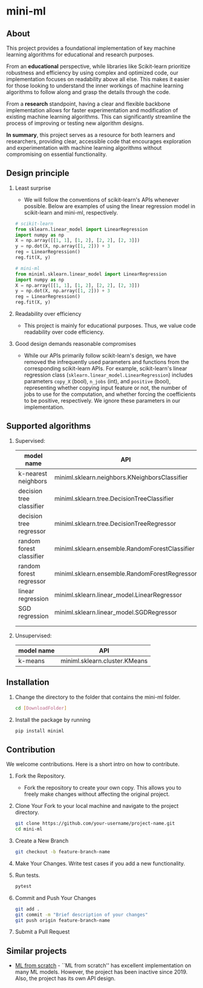 # mini-ml

## About

This project provides a foundational implementation of key machine learning algorithms for educational and research purposes.

From an **educational** perspective, while libraries like Scikit-learn prioritize robustness and efficiency by using complex and optimized code, our implementation focuses on readability above all else. This makes it easier for those looking to understand the inner workings of machine learning algorithms to follow along and grasp the details through the code.

From a **research** standpoint, having a clear and flexible backbone implementation allows for faster experimentation and modification of existing machine learning algorithms. This can significantly streamline the process of improving or testing new algorithm designs.

**In summary**, this project serves as a resource for both learners and researchers, providing clear, accessible code that encourages exploration and experimentation with machine learning algorithms without compromising on essential functionality.

## Design principle

1. Least surprise
   
    - We will follow the conventions of scikit-learn's APIs whenever possible. Below are examples of using the linear regression model in scikit-learn and mini-ml, respectively.

    ```python
    # scikit-learn
    from sklearn.linear_model import LinearRegression
    import numpy as np
    X = np.array([[1, 1], [1, 2], [2, 2], [2, 3]])
    y = np.dot(X, np.array([1, 2])) + 3
    reg = LinearRegression()
    reg.fit(X, y)
    ```

    ```python
    # mini-ml
    from miniml.sklearn.linear_model import LinearRegression
    import numpy as np
    X = np.array([[1, 1], [1, 2], [2, 2], [2, 3]])
    y = np.dot(X, np.array([1, 2])) + 3
    reg = LinearRegression()
    reg.fit(X, y)
    ```

2. Readability over efficiency

    - This project is mainly for educational purposes. Thus, we value code readability over code efficiency.

3. Good design demands reasonable compromises

    - While our APIs primarily follow scikit-learn's design, we have removed the infrequently used parameters and functions from the corresponding scikit-learn APIs. For example, scikit-learn's linear regression class (`sklearn.linear_model.LinearRegression`) includes parameters `copy_X` (bool), `n_jobs` (int), and `positive` (bool), representing whether copying input feature or not, the number of jobs to use for the computation, and whether forcing the coefficients to be positive, respectively. We ignore these parameters in our implementation.

## Supported algorithms

1. Supervised:

    | model name               | API                                            |
    |--------------------------|------------------------------------------------|
    | k-nearest neighbors      | miniml.sklearn.neighbors.KNeighborsClassifier  |
    | decision tree classifier | miniml.sklearn.tree.DecisionTreeClassifier     |
    | decision tree regressor  | miniml.sklearn.tree.DecisionTreeRegressor      |
    | random forest classifier | miniml.sklearn.ensemble.RandomForestClassifier |
    | random forest regressor  | miniml.sklearn.ensemble.RandomForestRegressor  |
    | linear regression        | miniml.sklearn.linear_model.LinearRegressor    |
    | SGD regression           | miniml.sklearn.linear_model.SGDRegressor       |
    |                          |                                                |
    |                          |                                                |

2. Unsupervised:

    | model name               | API                                            |
    |--------------------------|------------------------------------------------|
    | k-means                  | miniml.sklearn.cluster.KMeans                  |

## Installation
1. Change the directory to the folder that contains the mini-ml folder.

   ```bash
   cd [DownloadFolder]
   ```

2. Install the package by running
   ```bash
   pip install miniml
   ```

## Contribution

We welcome contributions. Here is a short intro on how to contribute.

1. Fork the Repository.

    - Fork the repository to create your own copy. This allows you to freely make changes without affecting the original project.
    
1. Clone Your Fork to your local machine and navigate to the project directory.
   ```bash
   git clone https://github.com/your-username/project-name.git
   cd mini-ml
   ```  

1. Create a New Branch
   ```bash
   git checkout -b feature-branch-name
   ```
     
1. Make Your Changes. Write test cases if you add a new functionality.

1. Run tests.
   ```bash
   pytest
   ```
  
1. Commit and Push Your Changes
   ```bash
   git add .
   git commit -m "Brief description of your changes"
   git push origin feature-branch-name
   ```

1. Submit a Pull Request

## Similar projects
- [ML from scratch](https://github.com/eriklindernoren/ML-From-Scratch) - ``ML from scratch'' has excellent implementation on many ML models. However, the project has been inactive since 2019. Also, the project has its own API design.
